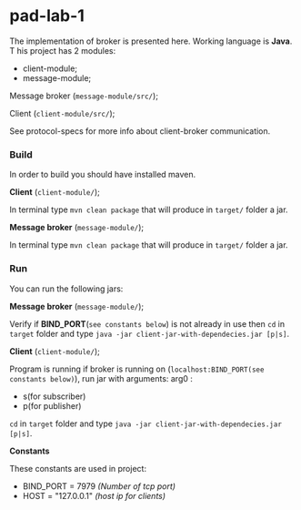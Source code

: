# pad-lab-1


The implementation of broker is presented here. Working language is **Java**. 
T
his project has 2 modules:
- client-module;
- message-module;

Message broker (`message-module/src/`);

Client (`client-module/src/`);

See protocol-specs for more info about client-broker communication.

### Build

In order to build you should have installed maven.

**Client** (`client-module/`);

In terminal type `mvn clean package` that will produce in `target/` folder a jar.

**Message broker** (`message-module/`);

In terminal type `mvn clean package` that will produce in `target/` folder a jar.

### Run

You can run the following jars:

**Message broker** (`message-module/`);

Verify if **BIND_PORT**(`see constants below`) is not already in use then
`cd` in `target` folder and type `java -jar client-jar-with-dependecies.jar [p|s]`.

**Client** (`client-module/`);

Program is running if broker is running on (`localhost:BIND_PORT(see constants below)`), run jar with arguments:
arg0 : 
- s(for subscriber)
- p(for publisher)

`cd` in `target` folder and type `java -jar client-jar-with-dependecies.jar [p|s]`.

**Constants**

These constants are used in project:
- BIND_PORT = 7979 *(Number of tcp port)*
- HOST = "127.0.0.1" *(host ip for clients)*